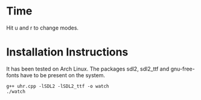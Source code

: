 # Time
Hit u and r to change modes.

# Installation Instructions

It has been tested on Arch Linux.
The packages sdl2, sdl2_ttf and gnu-free-fonts have to be present on the system.

    g++ uhr.cpp -lSDL2 -lSDL2_ttf -o watch
    ./watch 
